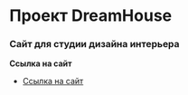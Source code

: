 # Проект DreamHouse
### Сайт для студии дизайна интерьера

**Ссылка на сайт**

* [Ссылка на сайт](https://gaaganastasia.github.io/dreamhouse/)
